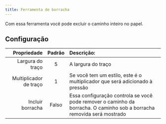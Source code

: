 ```yaml
---
title: Ferramenta de borracha
---
```


Com essa ferramenta você pode excluir o caminho inteiro no papel.

## Configuração

|            Propriedade | Padrão | Descrição:                                                                                                             |
| ---------------------: | :----: | :------------------------------------------------------------------------------------------------------------------------------------- |
|       Largura do traço |    5   | A largura do traço                                                                                                                     |
| Multiplicador de traço |    1   | Se você tem um estilo, este é o multiplicador que será adicionado à pressão                                                            |
|       Incluir borracha |  Falso | Essa configuração controla se você pode remover o caminho da borracha. O caminho sob a borracha removida será mostrado |
